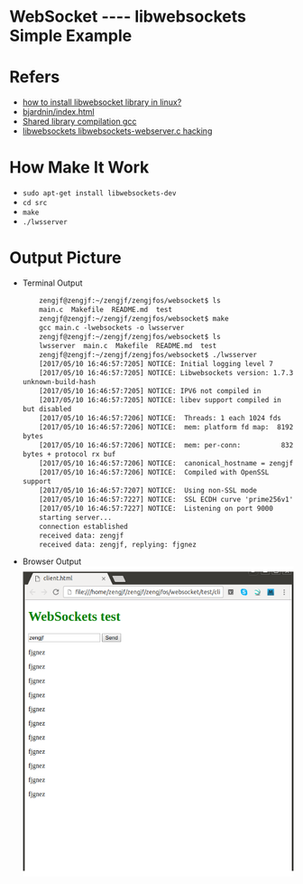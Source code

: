 # WebSocket ---- libwebsockets Simple Example

# Refers

* [how to install libwebsocket library in linux?](https://stackoverflow.com/questions/29470447/how-to-install-libwebsocket-library-in-linux)
* [bjardnin/index.html](https://gist.github.com/bjardnin/1df8cc5eb43ce5008f7e#file-libwebsockets-websocket-c)
* [Shared library compilation gcc](https://stackoverflow.com/questions/28271405/shared-library-compilation-gcc)
* [libwebsockets libwebsockets-webserver.c hacking](http://www.cnblogs.com/zengjfgit/p/6973368.html)

# How Make It Work

* `sudo apt-get install libwebsockets-dev`
* `cd src`
* `make`
* `./lwsserver`

# Output Picture

* Terminal Output
    ```
        zengjf@zengjf:~/zengjf/zengjfos/websocket$ ls
        main.c  Makefile  README.md  test
        zengjf@zengjf:~/zengjf/zengjfos/websocket$ make
        gcc main.c -lwebsockets -o lwsserver
        zengjf@zengjf:~/zengjf/zengjfos/websocket$ ls
        lwsserver  main.c  Makefile  README.md  test
        zengjf@zengjf:~/zengjf/zengjfos/websocket$ ./lwsserver 
        [2017/05/10 16:46:57:7205] NOTICE: Initial logging level 7
        [2017/05/10 16:46:57:7205] NOTICE: Libwebsockets version: 1.7.3 unknown-build-hash
        [2017/05/10 16:46:57:7205] NOTICE: IPV6 not compiled in
        [2017/05/10 16:46:57:7205] NOTICE: libev support compiled in but disabled
        [2017/05/10 16:46:57:7206] NOTICE:  Threads: 1 each 1024 fds
        [2017/05/10 16:46:57:7206] NOTICE:  mem: platform fd map:  8192 bytes
        [2017/05/10 16:46:57:7206] NOTICE:  mem: per-conn:          832 bytes + protocol rx buf
        [2017/05/10 16:46:57:7206] NOTICE:  canonical_hostname = zengjf
        [2017/05/10 16:46:57:7206] NOTICE:  Compiled with OpenSSL support
        [2017/05/10 16:46:57:7207] NOTICE:  Using non-SSL mode
        [2017/05/10 16:46:57:7227] NOTICE:  SSL ECDH curve 'prime256v1'
        [2017/05/10 16:46:57:7227] NOTICE:  Listening on port 9000
        starting server...
        connection established
        received data: zengjf
        received data: zengjf, replying: fjgnez
    ```
* Browser Output  
![browser.png](image/browser.png)

